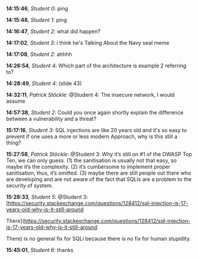 **14:15:46**, *Student 0*: ping

**14:15:48**, *Student 1*: ping

**14:16:47**, *Student 2*: what did happen?

**14:17:02**, *Student 3*: i think he's Talking About the Navy seal meme

**14:17:08**, *Student 2*: ahhhh

**14:26:54**, *Student 4*: Which part of the architecture is example 2 referring to?

**14:28:49**, *Student 4*: (slide 43)

**14:32:11**, *Patrick Stöckle*: @Student 4: The insecure network, I would assume

**14:57:38**, *Student 2*: Could you once again shortly explain the difference between a vulnerability and a threat?

**15:17:16**, *Student 3*: SQL injections are like 20 years old and it's so easy to prevent if one uses a more or less modern Approach, why is this still a thing?

**15:27:58**, *Patrick Stöckle*: @Student 3: Why it’s still on #1 of the OWASP Top Ten, we can only guess. (1) the sanitisation is usually not that easy, so maybe it’s the complexity. (2) it’s cumbersome to implement proper sanitisation, thus, it’s omitted. (3) maybe there are still people out there who are developing and are not aware of the fact that SQLIs are a problem to the security of system.

**15:28:33**, *Student 5*: @Student 3: [https://security.stackexchange.com/questions/128412/sql-injection-is-17-years-old-why-is-it-still-around

>

There](https://security.stackexchange.com/questions/128412/sql-injection-is-17-years-old-why-is-it-still-around

>

There) is no general fix for SQLi because there is no fix for human stupidity.

**15:45:01**, *Student 6*: thanks

